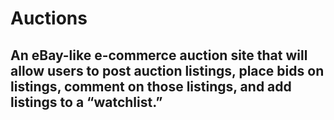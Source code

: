 # Auctions
## An eBay-like e-commerce auction site that will allow users to post auction listings, place bids on listings, comment on those listings, and add listings to a “watchlist.”

